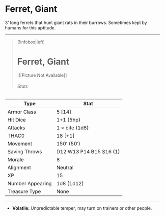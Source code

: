 # Ferret, Giant

3’ long ferrets that hunt giant rats in their burrows. Sometimes kept by humans for this aptitude.

------
> [!infobox|left] 
>  # Ferret, Giant 
>  ![[Picture Not Available]] 
>  ###### Stats 
| Type                    | Stat        |
| ---------------- | ------------------------------ |
| Armor Class     | 5 [14]                  |
| Hit Dice         | 1+1 (5hp)               |
| Attacks          | 1 × bite (1d8)          |
| THAC0            | 18 [+1]                 |
| Movement         | 150’ (50’)              |
| Saving Throws    | D12 W13 P14 B15 S16 (1) |
| Morale           | 8                       |
| Alignment        | Neutral                 |
| XP               | 15                      |
| Number Appearing | 1d8 (1d12)              |
| Treasure Type    | None                    |

------

- **Volatile:** Unpredictable temper; may turn on trainers or other people.